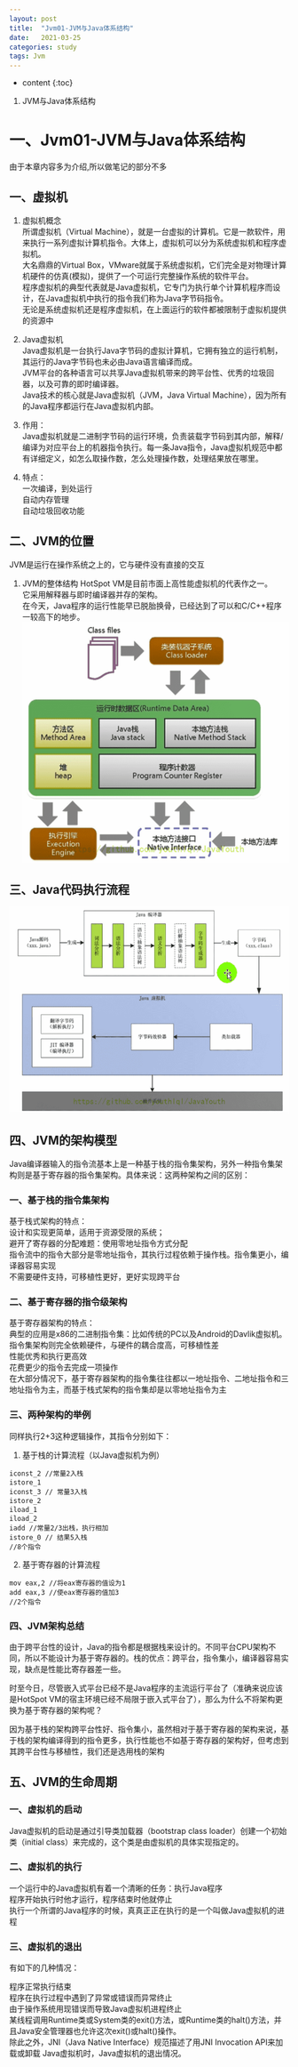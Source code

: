 ```yaml
---
layout: post
title:  "Jvm01-JVM与Java体系结构"
date:   2021-03-25
categories: study
tags: Jvm
---
```


* content
{:toc}

1. JVM与Java体系结构




# 一、Jvm01-JVM与Java体系结构
由于本章内容多为介绍,所以做笔记的部分不多

## 一、虚拟机
1. 虚拟机概念  
所谓虚拟机（Virtual Machine），就是一台虚拟的计算机。它是一款软件，用来执行一系列虚拟计算机指令。大体上，虚拟机可以分为系统虚拟机和程序虚拟机。  
大名鼎鼎的Virtual Box，VMware就属于系统虚拟机，它们完全是对物理计算机硬件的仿真(模拟)，提供了一个可运行完整操作系统的软件平台。  
程序虚拟机的典型代表就是Java虚拟机，它专门为执行单个计算机程序而设计，在Java虚拟机中执行的指令我们称为Java字节码指令。  
无论是系统虚拟机还是程序虚拟机，在上面运行的软件都被限制于虚拟机提供的资源中  

2. Java虚拟机  
Java虚拟机是一台执行Java字节码的虚拟计算机，它拥有独立的运行机制，其运行的Java字节码也未必由Java语言编译而成。  
JVM平台的各种语言可以共享Java虚拟机带来的跨平台性、优秀的垃圾回器，以及可靠的即时编译器。  
Java技术的核心就是Java虚拟机（JVM，Java Virtual Machine），因为所有的Java程序都运行在Java虚拟机内部。  

3. 作用：  
Java虚拟机就是二进制字节码的运行环境，负责装载字节码到其内部，解释/编译为对应平台上的机器指令执行。每一条Java指令，Java虚拟机规范中都有详细定义，如怎么取操作数，怎么处理操作数，处理结果放在哪里。

4. 特点：  
一次编译，到处运行  
自动内存管理  
自动垃圾回收功能  

## 二、JVM的位置
JVM是运行在操作系统之上的，它与硬件没有直接的交互

1. JVM的整体结构
HotSpot VM是目前市面上高性能虚拟机的代表作之一。  
它采用解释器与即时编译器并存的架构。  
在今天，Java程序的运行性能早已脱胎换骨，已经达到了可以和C/C++程序一较高下的地步。    
![jvm结构](/assets/01.java提升计划/02.jvm/01/jvm结构.png)

## 三、Java代码执行流程  
![jvm结构](/assets/01.java提升计划/02.jvm/01/java执行流程.png)

## 四、JVM的架构模型
Java编译器输入的指令流基本上是一种基于栈的指令集架构，另外一种指令集架构则是基于寄存器的指令集架构。具体来说：这两种架构之间的区别：

### 一、基于栈的指令集架构
基于栈式架构的特点：  
设计和实现更简单，适用于资源受限的系统；  
避开了寄存器的分配难题：使用零地址指令方式分配  
指令流中的指令大部分是零地址指令，其执行过程依赖于操作栈。指令集更小，编译器容易实现  
不需要硬件支持，可移植性更好，更好实现跨平台  

### 二、基于寄存器的指令级架构
基于寄存器架构的特点：  
典型的应用是x86的二进制指令集：比如传统的PC以及Android的Davlik虚拟机。  
指令集架构则完全依赖硬件，与硬件的耦合度高，可移植性差  
性能优秀和执行更高效  
花费更少的指令去完成一项操作  
在大部分情况下，基于寄存器架构的指令集往往都以一地址指令、二地址指令和三地址指令为主，而基于栈式架构的指令集却是以零地址指令为主  

### 三、两种架构的举例
同样执行2+3这种逻辑操作，其指令分别如下：

1. 基于栈的计算流程（以Java虚拟机为例）
```
iconst_2 //常量2入栈
istore_1
iconst_3 // 常量3入栈
istore_2
iload_1
iload_2
iadd //常量2/3出栈，执行相加
istore_0 // 结果5入栈
//8个指令
```

2. 基于寄存器的计算流程
```
mov eax,2 //将eax寄存器的值设为1
add eax,3 //使eax寄存器的值加3
//2个指令
```

### 四、JVM架构总结
由于跨平台性的设计，Java的指令都是根据栈来设计的。不同平台CPU架构不同，所以不能设计为基于寄存器的。栈的优点：跨平台，指令集小，编译器容易实现，缺点是性能比寄存器差一些。

时至今日，尽管嵌入式平台已经不是Java程序的主流运行平台了（准确来说应该是HotSpot VM的宿主环境已经不局限于嵌入式平台了），那么为什么不将架构更换为基于寄存器的架构呢？

因为基于栈的架构跨平台性好、指令集小，虽然相对于基于寄存器的架构来说，基于栈的架构编译得到的指令更多，执行性能也不如基于寄存器的架构好，但考虑到其跨平台性与移植性，我们还是选用栈的架构

## 五、JVM的生命周期

### 一、虚拟机的启动
Java虚拟机的启动是通过引导类加载器（bootstrap class loader）创建一个初始类（initial class）来完成的，这个类是由虚拟机的具体实现指定的。

### 二、虚拟机的执行
一个运行中的Java虚拟机有着一个清晰的任务：执行Java程序  
程序开始执行时他才运行，程序结束时他就停止  
执行一个所谓的Java程序的时候，真真正正在执行的是一个叫做Java虚拟机的进程  

### 三、虚拟机的退出
有如下的几种情况：

程序正常执行结束  
程序在执行过程中遇到了异常或错误而异常终止  
由于操作系统用现错误而导致Java虚拟机进程终止  
某线程调用Runtime类或System类的exit()方法，或Runtime类的halt()方法，并且Java安全管理器也允许这次exit()或halt()操作。  
除此之外，JNI（Java Native Interface）规范描述了用JNI Invocation API来加载或卸载 Java虚拟机时，Java虚拟机的退出情况。  